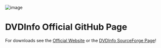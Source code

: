 ![image](https://github.com/user-attachments/assets/4f785210-38f0-4162-a15e-6f284515e159)

# DVDInfo Official GitHub Page

For downloads see the [Official Website](https://hdvdinfo.sourceforge.io/) or the [DVDInfo SourceForge Page](https://sourceforge.net/projects/hdvdinfo/)!
